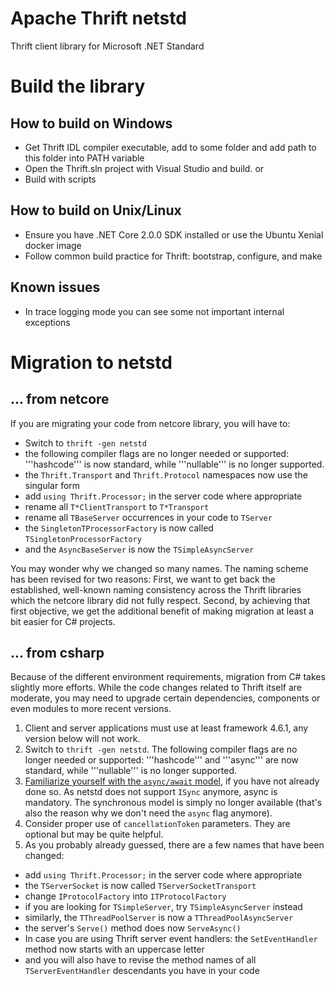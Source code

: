 # Apache Thrift netstd

Thrift client library for Microsoft .NET Standard 

# Build the library

## How to build on Windows
- Get Thrift IDL compiler executable, add to some folder and add path to this folder into PATH variable
- Open the Thrift.sln project with Visual Studio and build.
or 
- Build with scripts

## How to build on Unix/Linux
- Ensure you have .NET Core 2.0.0 SDK installed or use the Ubuntu Xenial docker image
- Follow common build practice for Thrift: bootstrap, configure, and make

## Known issues
- In trace logging mode you can see some not important internal exceptions

# Migration to netstd

## ... from netcore

If you are migrating your code from netcore library, you will have to:

- Switch to `thrift -gen netstd`
- the following compiler flags are no longer needed or supported: '''hashcode''' is now standard, while '''nullable''' is no longer supported.
- the `Thrift.Transport` and `Thrift.Protocol` namespaces now use the singular form
- add `using Thrift.Processor;` in the server code where appropriate
- rename all `T*ClientTransport` to `T*Transport` 
- rename all `TBaseServer` occurrences in your code to `TServer`
- the `SingletonTProcessorFactory` is now called `TSingletonProcessorFactory`
- and the `AsyncBaseServer` is now the `TSimpleAsyncServer`

You may wonder why we changed so many names. The naming scheme has been revised for two reasons: First, we want to get back the established, well-known naming consistency across the Thrift libraries which the netcore library did not fully respect. Second, by achieving that first objective, we get the additional benefit of making migration at least a bit easier for C# projects.

## ... from csharp

Because of the different environment requirements, migration from C# takes slightly more efforts. While the code changes related to Thrift itself are moderate, you may need to upgrade certain dependencies, components or even modules to more recent versions. 

1. Client and server applications must use at least framework 4.6.1, any version below will not work. 
1. Switch to `thrift -gen netstd`. The following compiler flags are no longer needed or supported: '''hashcode''' and '''async''' are now standard, while '''nullable''' is no longer supported.
1. [Familiarize yourself with the `async/await` model](https://msdn.microsoft.com/en-us/magazine/jj991977.aspx), if you have not already done so. As netstd does not support `ISync` anymore, async is mandatory. The synchronous model is simply no longer available (that's also the reason why we don't need the `async` flag anymore). 
1. Consider proper use of `cancellationToken` parameters. They are optional but may be quite helpful.
1. As you probably already guessed, there are a few names that have been changed:
- add `using Thrift.Processor;` in the server code where appropriate
- the `TServerSocket` is now called `TServerSocketTransport`
- change `IProtocolFactory` into `ITProtocolFactory`
- if you are looking for `TSimpleServer`, try `TSimpleAsyncServer` instead
- similarly, the `TThreadPoolServer` is now a `TThreadPoolAsyncServer` 
- the server's `Serve()` method does now `ServeAsync()`
- In case you are using Thrift server event handlers: the `SetEventHandler` method now starts with an uppercase letter
- and you will also have to revise the method names of all `TServerEventHandler` descendants you have in your code

